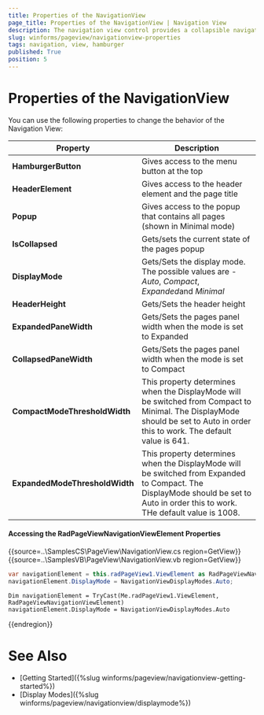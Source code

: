```yaml
---
title: Properties of the NavigationView
page_title: Properties of the NavigationView | Navigation View
description: The navigation view control provides a collapsible navigation pane that helps implement the hamburger menu pattern and automatically adapts the pane's display mode to different control sizes.
slug: winforms/pageview/navigationview-properties
tags: navigation, view, hamburger
published: True
position: 5
---
```


# Properties of the NavigationView

You can use the following properties to change the behavior of the Navigation View:

|Property|Description|
|---|---|
|__HamburgerButton__|Gives access to the menu button at the top|
|__HeaderElement__|Gives access to the header element and the page title|
|__Popup__|Gives access to the popup that contains all pages (shown in Minimal mode)|
|__IsCollapsed__|Gets/sets the current state of the pages popup|
|__DisplayMode__|Gets/Sets the display mode. The possible values are - *Auto*, *Compact*, *Expanded*and *Minimal*|
|__HeaderHeight__|Gets/Sets the header height|
|__ExpandedPaneWidth__|Gets/Sets the pages panel width when the mode is set to Expanded|
|__CollapsedPaneWidth__|Gets/Sets the pages panel width when the mode is set to Compact|
|__CompactModeThresholdWidth__|This property determines when the DisplayMode will be switched from Compact to Minimal. The DisplayMode should be set to Auto in order this to work. The default value is 641. |
|__ExpandedModeThresholdWidth__|This property determines when the DisplayMode will be switched from Expanded to Compact. The DisplayMode should be set to Auto in order this to work. THe default value is 1008.|
 
#### Accessing the RadPageViewNavigationViewElement Properties


{{source=..\SamplesCS\PageView\NavigationView.cs region=GetView}}
{{source=..\SamplesVB\PageView\NavigationView.vb region=GetView}}
````C#
var navigationElement = this.radPageView1.ViewElement as RadPageViewNavigationViewElement;
navigationElement.DisplayMode = NavigationViewDisplayModes.Auto;

````
````VB.NET
Dim navigationElement = TryCast(Me.radPageView1.ViewElement, RadPageViewNavigationViewElement)
navigationElement.DisplayMode = NavigationViewDisplayModes.Auto

````
 
{{endregion}}

# See Also
* [Getting Started]({%slug winforms/pageview/navigationview-getting-started%})
* [Display Modes]({%slug winforms/pageview/navigationview/displaymode%})